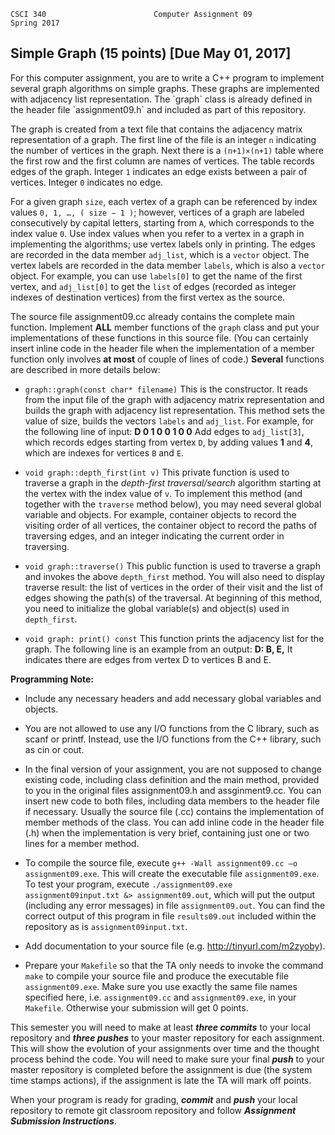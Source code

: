 	CSCI 340						Computer Assignment 09	             Spring 2017<h2>Simple Graph (15 points) [Due May 01, 2017]</h2>
For this computer assignment, you are to write a C++ program to implement several graph algorithms on simple graphs. These graphs are implemented with adjacency list representation. The `graph` class is already defined in the header file `assignment09.h` and included as part of this repository.The graph is created from a text file that contains the adjacency matrix representation of a graph. The first line of the file is an integer `n` indicating the number of vertices in the graph. Next there is a `(n+1)×(n+1)` table where the first row and the first column are names of vertices. The table records edges of the graph. Integer `1` indicates an edge exists between a pair of vertices. Integer `0` indicates no edge.For a given graph `size`, each vertex of a graph can be referenced by index values `0, 1, …, ( size − 1 )`; however, vertices of a graph are labeled consecutively by capital letters, starting from `A`, which corresponds to the index value `0`. Use index values when you refer to a vertex in a graph in implementing the algorithms; use vertex labels only in printing. The edges are recorded in the data member `adj_list`, which is a `vector` object. The vertex labels are recorded in the data member `labels`, which is also a `vector` object. For example, you can use `labels[0]` to get the name of the first vertex, and `adj_list[0]` to get the `list` of edges (recorded as integer indexes of destination vertices) from the first vertex as the source. The source file assignment09.cc already contains the complete main function. Implement **ALL** member functions of the `graph` class and put your implementations of these functions in this source file. (You can certainly insert inline code in the header file when the implementation of a member function only involves **at most** of couple of lines of code.) **Several** functions are described in more details below:* `graph::graph(const char* filename)` This is the constructor. It reads from the input file of the graph with adjacency matrix representation and builds the graph with adjacency list representation. This method sets the value of size, builds the vectors `labels` and `adj_list`. For example, for the following line of input: **D       0       1       0       0       1       0       0**Add edges to `adj_list[3]`, which records edges starting from vertex `D`, by adding values **1** and **4**, which are indexes for vertices `B` and `E`. * `void graph::depth_first(int v)` This private function is used to traverse a graph in the *depth-first traversal/search* algorithm starting at the vertex with the index value of `v`. To implement this method (and together with the `traverse` method below), you may need several global variable and objects. For example, container objects to record the visiting order of all vertices, the container object to record the paths of traversing edges, and an integer indicating the current order in traversing.* `void graph::traverse()` This public function  is used to traverse a graph and invokes the above `depth_first` method. You will also need to display traverse result: the list of vertices in the order of their visit and the list of edges showing the path(s) of the traversal. At beginning of this method, you need to initialize the global variable(s) and object(s) used in `depth_first`.  * `void graph: print() const` This function prints the adjacency list for the graph. The following line is an example from an output: **D: B, E,** It indicates there are edges from vertex D to vertices B and E.**Programming Note:*** Include any necessary headers and add necessary global variables and objects. * You are not allowed to use any I/O functions from the C library, such as scanf or printf. Instead, use the I/O functions from the C++ library, such as cin or cout.* In the final version of your assignment, you are not supposed to change existing code, including class definition and the main method, provided to you in the original files assignment09.h and assginment9.cc.  You can insert new code to both files, including data members to the header file if necessary. Usually the source file (.cc) contains the implementation of member methods of the class. You can add inline code in the header file (.h) when the implementation is very brief, containing just one or two lines for a member method.* To compile the source file, execute `g++ -Wall assignment09.cc –o assignment09.exe`.  This will create the executable file `assignment09.exe`. To test your program, execute `./assignment09.exe assignment09input.txt &> assignment09.out`, which will put the output (including any error messages) in file `assignment09.out`. You can find the correct output of this program in file `results09.out` included within the repository as is `assignment09input.txt`.* Add documentation to your source file (e.g. http://tinyurl.com/m2zyoby).* Prepare your `Makefile` so that the TA only needs to invoke the command `make` to compile your source file and produce the executable file `assignment09.exe`.  Make sure you use exactly the same file names specified here, i.e. `assignment09.cc` and `assignment09.exe`, in your `Makefile`. Otherwise your submission will get 0 points.
This semester you will need to make at least ***three commits*** to your local repository and ***three pushes*** to your master repository for each assignment. This will show the evolution of your assignments over time and the thought process behind the code. You will need to make sure your final ***push*** to your master repository is completed before the assignment is due (the system time stamps actions), if the assignment is late the TA will mark off points.

When your program is ready for grading, ***commit*** and ***push*** your local repository to remote git classroom repository and follow _**Assignment Submission Instructions**_. 

